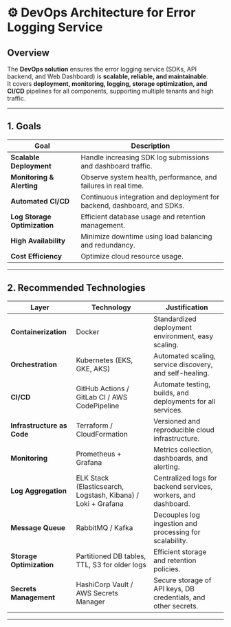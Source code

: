 # ⚙️ DevOps Architecture for Error Logging Service

## **Overview**

The **DevOps solution** ensures the error logging service (SDKs, API backend, and Web Dashboard) is **scalable, reliable, and maintainable**.  
It covers **deployment, monitoring, logging, storage optimization, and CI/CD** pipelines for all components, supporting multiple tenants and high traffic.

---

## **1. Goals**

| Goal | Description |
|------|-------------|
| **Scalable Deployment** | Handle increasing SDK log submissions and dashboard traffic. |
| **Monitoring & Alerting** | Observe system health, performance, and failures in real time. |
| **Automated CI/CD** | Continuous integration and deployment for backend, dashboard, and SDKs. |
| **Log Storage Optimization** | Efficient database usage and retention management. |
| **High Availability** | Minimize downtime using load balancing and redundancy. |
| **Cost Efficiency** | Optimize cloud resource usage. |

---

## **2. Recommended Technologies**

| Layer | Technology | Justification |
|-------|------------|---------------|
| **Containerization** | Docker | Standardized deployment environment, easy scaling. |
| **Orchestration** | Kubernetes (EKS, GKE, AKS) | Automated scaling, service discovery, and self-healing. |
| **CI/CD** | GitHub Actions / GitLab CI / AWS CodePipeline | Automate testing, builds, and deployments for all services. |
| **Infrastructure as Code** | Terraform / CloudFormation | Versioned and reproducible cloud infrastructure. |
| **Monitoring** | Prometheus + Grafana | Metrics collection, dashboards, and alerting. |
| **Log Aggregation** | ELK Stack (Elasticsearch, Logstash, Kibana) / Loki + Grafana | Centralized logs for backend services, workers, and dashboard. |
| **Message Queue** | RabbitMQ / Kafka | Decouples log ingestion and processing for scalability. |
| **Storage Optimization** | Partitioned DB tables, TTL, S3 for older logs | Efficient storage and retention policies. |
| **Secrets Management** | HashiCorp Vault / AWS Secrets Manager | Secure storage of API keys, DB credentials, and other secrets. |

---


